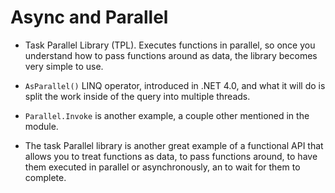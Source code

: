 # Async and Parallel

* Task Parallel Library (TPL). Executes functions in parallel, so once you understand how to pass functions around as data, the library becomes very simple to use.
* `AsParallel()` LINQ operator, introduced in .NET 4.0, and what it will do is split the work inside of the query into multiple threads.
* `Parallel.Invoke` is another example, a couple other mentioned in the module. 

* The task Parallel library is another great example of a functional API that allows you to treat functions as data, to pass functions around, to have them executed in parallel or asynchronously, an to wait for them to complete.